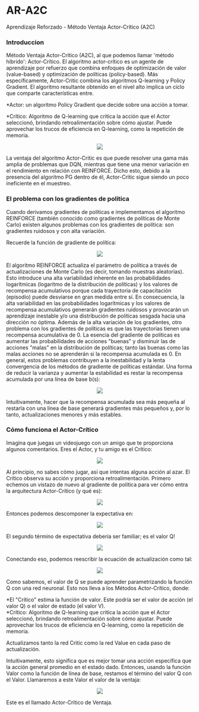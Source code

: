 # AR-A2C
Aprendizaje Reforzado - Método Ventaja Actor-Crítico (A2C)
### Introduccion ###

Método Ventaja Actor-Crítico (A2C), al que podemos llamar 'método híbrido': Actor-Crítico. El algoritmo actor-crítico es un agente de aprendizaje por refuerzo que combina enfoques de optimización de valor (value-based) y optimización de políticas (policy-based). Más específicamente, Actor-Critic combina los algoritmos Q-learning y Policy Gradient. El algoritmo resultante obtenido en el nivel alto implica un ciclo que comparte características entre.  

*Actor: un algoritmo Policy Gradient que decide sobre una acción a tomar.  
  
*Crítico: Algoritmo de Q-learning que critica la acción que el Actor seleccionó, brindando retroalimentación sobre cómo ajustar. Puede aprovechar los trucos de eficiencia en Q-learning, como la repetición de memoria.
  
<p align="center">
  <img src="https://user-images.githubusercontent.com/95035101/198690694-07cc7dbc-b18d-4a33-a238-29ea0891a7a6.png">
</p>

La ventaja del algoritmo Actor-Critic es que puede resolver una gama más amplia de problemas que DQN, mientras que tiene una menor variación en el rendimiento en relación con REINFORCE. Dicho esto, debido a la presencia del algoritmo PG dentro de él, Actor-Critic sigue siendo un poco ineficiente en el muestreo.

### El problema con los gradientes de política ###

Cuando derivamos gradientes de políticas e implementamos el algoritmo REINFORCE (también conocido como gradientes de políticas de Monte Carlo) existen algunos problemas con los gradientes de política: son gradientes ruidosos y con alta variación.

Recuerde la función de gradiente de política:

<p align="center">
  <img src="https://user-images.githubusercontent.com/95035101/198693155-18c7f78e-6f51-449d-8cb7-4f10f0ea1e0c.png">
</p>

El algoritmo REINFORCE actualiza el parámetro de política a través de actualizaciones de Monte Carlo (es decir, tomando muestras aleatorias). Esto introduce una alta variabilidad inherente en las probabilidades logarítmicas (logaritmo de la distribución de políticas) y los valores de recompensa acumulativos porque cada trayectoria de capacitación (episodio) puede desviarse en gran medida entre sí. En consecuencia, la alta variabilidad en las probabilidades logarítmicas y los valores de recompensa acumulativos generarán gradientes ruidosos y provocarán un aprendizaje inestable y/o una distribución de políticas sesgada hacia una dirección no óptima. Además de la alta variación de los gradientes, otro problema con los gradientes de políticas es que las trayectorias tienen una recompensa acumulativa de 0. La esencia del gradiente de políticas es aumentar las probabilidades de acciones "buenas" y disminuir las de acciones "malas" en la distribución de políticas; tanto las buenas como las malas acciones no se aprenderán si la recompensa acumulada es 0. En general, estos problemas contribuyen a la inestabilidad y la lenta convergencia de los métodos de gradiente de políticas estándar. Una forma de reducir la varianza y aumentar la estabilidad es restar la recompensa acumulada por una línea de base b(s):

<p align="center">
  <img src="https://user-images.githubusercontent.com/95035101/198694273-65c08dd3-2aba-49e9-85d8-d0aae4720238.svg">
</p>

Intuitivamente, hacer que la recompensa acumulada sea más pequeña al restarla con una línea de base generará gradientes más pequeños y, por lo tanto, actualizaciones menores y más estables.

### Cómo funciona el Actor-Crítico ###

Imagina que juegas un videojuego con un amigo que te proporciona algunos comentarios. Eres el Actor, y tu amigo es el Crítico:

<p align="center">
  <img src="https://user-images.githubusercontent.com/95035101/198694709-0e0e6c93-0934-48f4-9307-1873e6d79339.png">
</p>

Al principio, no sabes cómo jugar, así que intentas alguna acción al azar. El Crítico observa su acción y proporciona retroalimentación. Primero echemos un vistazo de nuevo al gradiente de política para ver cómo entra la arquitectura Actor-Crítico (y qué es):

<p align="center">
  <img src="https://user-images.githubusercontent.com/95035101/198694988-b2699976-9b67-411b-9a37-036d2756f138.svg">
</p>

Entonces podemos descomponer la expectativa en:

<p align="center">
  <img src="https://user-images.githubusercontent.com/95035101/198695058-3d52d4ba-8660-40cd-8226-e989c8d9ce5e.svg">
</p>

El segundo término de expectativa debería ser familiar; es el valor Q!

<p align="center">
  <img src="https://user-images.githubusercontent.com/95035101/198695140-3f2e599a-bc2c-450f-8dea-32c9bd84a509.svg">
</p>

Conectando eso, podemos reescribir la ecuación de actualización como tal:

<p align="center">
  <img src="https://user-images.githubusercontent.com/95035101/198695200-2c670930-732e-453a-9a96-ca4e33811e79.svg">
</p>

Como sabemos, el valor de Q se puede aprender parametrizando la función Q con una red neuronal. Esto nos lleva a los Métodos Actor-Crítico, donde:

*El "Crítico" estima la función de valor. Este podría ser el valor de acción (el valor Q) o el valor de estado (el valor V).  
*Crítico: Algoritmo de Q-learning que critica la acción que el Actor seleccionó, brindando retroalimentación sobre cómo ajustar. Puede aprovechar los trucos de eficiencia en Q-learning, como la repetición de memoria.  

Actualizamos tanto la red Critic como la red Value en cada paso de actualización.

Intuitivamente, esto significa que es mejor tomar una acción específica que la acción general promedio en el estado dado. Entonces, usando la función Valor como la función de línea de base, restamos el término del valor Q con el Valor. Llamaremos a este Valor el valor de la ventaja:

<p align="center">
  <img src="https://user-images.githubusercontent.com/95035101/198695508-95a1b944-2892-445d-9c6b-0fe46acc7cbe.svg">
</p>

Este es el llamado Actor-Crítico de Ventaja.
